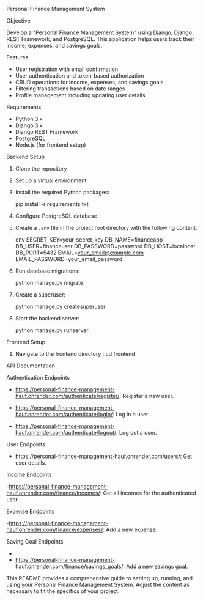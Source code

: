 

 Personal Finance Management System

 Objective

Develop a "Personal Finance Management System" using Django, Django REST Framework, and PostgreSQL. This application helps users track their income, expenses, and savings goals.

Features

- User registration with email confirmation
- User authentication and token-based authorization
- CRUD operations for income, expenses, and savings goals
- Filtering transactions based on date ranges
- Profile management including updating user details

 Requirements

- Python 3.x
- Django 3.x
- Django REST Framework
- PostgreSQL
- Node.js (for frontend setup)


Backend Setup

1. Clone the repository

2. Set up a virtual environment


3. Install the required Python packages:

    
    pip install -r requirements.txt
    

4. Configure PostgreSQL database
        

5. Create a `.env` file in the project root directory with the following content:

    env
    SECRET_KEY=your_secret_key
    DB_NAME=financeapp
    DB_USER=financeuser
    DB_PASSWORD=password
    DB_HOST=localhost
    DB_PORT=5432
    EMAIL=your_email@example.com
    EMAIL_PASSWORD=your_email_password
    

7. Run database migrations:

     python manage.py migrate
    

8. Create a superuser:

    
    python manage.py createsuperuser


9. Start the backend server:

    python manage.py runserver
    

Frontend Setup

1. Navigate to the frontend directory :
    cd frontend

 API Documentation


Authentication Endpoints

- https://personal-finance-management-hauf.onrender.com/authenticate/register/: Register a new user.
   

- https://personal-finance-management-hauf.onrender.com/authenticate/login/: Log in a user.
    

- https://personal-finance-management-hauf.onrender.com/authenticate/logout/: Log out a user.
    
 User Endpoints

- https://personal-finance-management-hauf.onrender.com/users/: Get user details.
    
 


Income Endpoints

-https://personal-finance-management-hauf.onrender.com/finance/incomes/: Get all incomes for the authenticated user.
  


Expense Endpoints



-https://personal-finance-management-hauf.onrender.com/finance/expenses/: Add a new expense.
   

Saving Goal Endpoints

-
- https://personal-finance-management-hauf.onrender.com/finance/savings_goals/: Add a new savings goal.
    

This README provides a comprehensive guide to setting up, running, and using your Personal Finance Management System. Adjust the content as necessary to fit the specifics of your project.
